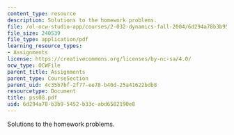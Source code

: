 ```yaml
---
content_type: resource
description: Solutions to the homework problems.
file: /ol-ocw-studio-app/courses/2-032-dynamics-fall-2004/6d294a78b3b95452b33cabd6582190e8_pss08.pdf
file_size: 240539
file_type: application/pdf
learning_resource_types:
- Assignments
license: https://creativecommons.org/licenses/by-nc-sa/4.0/
ocw_type: OCWFile
parent_title: Assignments
parent_type: CourseSection
parent_uid: 4c35b7bf-2f77-ee78-b40d-25a41622bdb8
resourcetype: Document
title: pss08.pdf
uid: 6d294a78-b3b9-5452-b33c-abd6582190e8
---
```

Solutions to the homework problems.
